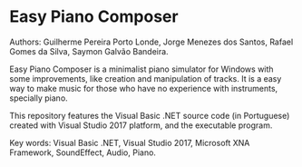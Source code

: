# Easy Piano Composer
Authors: Guilherme Pereira Porto Londe, Jorge Menezes dos Santos, Rafael Gomes da Silva, Saymon Galvão Bandeira.

Easy Piano Composer is a minimalist piano simulator for Windows with some improvements, like creation and manipulation of tracks. 
It is a easy way to make music for those who have no experience with instruments, specially piano. 

This repository features the Visual Basic .NET source code (in Portuguese) created with Visual Studio 2017 platform, and the executable program.

Key words: Visual Basic .NET, Visual Studio 2017, Microsoft XNA Framework, SoundEffect, Audio, Piano.

